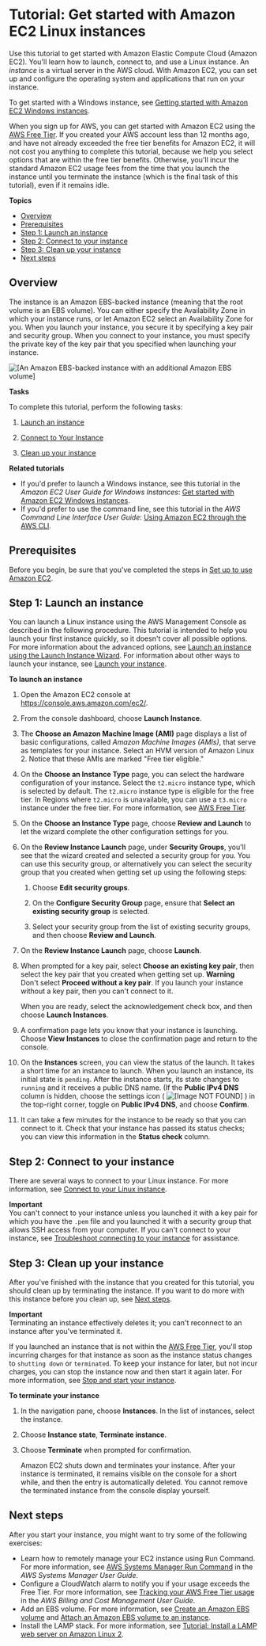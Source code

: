 # Tutorial: Get started with Amazon EC2 Linux instances<a name="EC2_GetStarted"></a>

Use this tutorial to get started with Amazon Elastic Compute Cloud \(Amazon EC2\)\. You'll learn how to launch, connect to, and use a Linux instance\. An *instance* is a virtual server in the AWS cloud\. With Amazon EC2, you can set up and configure the operating system and applications that run on your instance\.

To get started with a Windows instance, see [Getting started with Amazon EC2 Windows instances](https://docs.aws.amazon.com/AWSEC2/latest/WindowsGuide/EC2_GetStarted.html)\.

When you sign up for AWS, you can get started with Amazon EC2 using the [AWS Free Tier](https://aws.amazon.com/free/)\. If you created your AWS account less than 12 months ago, and have not already exceeded the free tier benefits for Amazon EC2, it will not cost you anything to complete this tutorial, because we help you select options that are within the free tier benefits\. Otherwise, you'll incur the standard Amazon EC2 usage fees from the time that you launch the instance until you terminate the instance \(which is the final task of this tutorial\), even if it remains idle\.

**Topics**
+ [Overview](#ec2-get-started-overview)
+ [Prerequisites](#ec2-getstarted-prereqs)
+ [Step 1: Launch an instance](#ec2-launch-instance)
+ [Step 2: Connect to your instance](#ec2-connect-to-instance-linux)
+ [Step 3: Clean up your instance](#ec2-clean-up-your-instance)
+ [Next steps](#ec2-next-steps)

## Overview<a name="ec2-get-started-overview"></a>

The instance is an Amazon EBS\-backed instance \(meaning that the root volume is an EBS volume\)\. You can either specify the Availability Zone in which your instance runs, or let Amazon EC2 select an Availability Zone for you\. When you launch your instance, you secure it by specifying a key pair and security group\. When you connect to your instance, you must specify the private key of the key pair that you specified when launching your instance\.

![\[An Amazon EBS-backed instance with an additional Amazon EBS volume\]](http://docs.aws.amazon.com/AWSEC2/latest/UserGuide/images/overview_getting_started.png)

**Tasks**

To complete this tutorial, perform the following tasks:

1. [Launch an instance](#ec2-launch-instance)

1. [Connect to Your Instance](#ec2-connect-to-instance-linux)

1. [Clean up your instance](#ec2-clean-up-your-instance)

**Related tutorials**
+ If you'd prefer to launch a Windows instance, see this tutorial in the *Amazon EC2 User Guide for Windows Instances*: [Get started with Amazon EC2 Windows instances](https://docs.aws.amazon.com/AWSEC2/latest/WindowsGuide/EC2_GetStarted.html)\.
+ If you'd prefer to use the command line, see this tutorial in the *AWS Command Line Interface User Guide*: [Using Amazon EC2 through the AWS CLI](https://docs.aws.amazon.com/cli/latest/userguide/cli-using-ec2.html)\.

## Prerequisites<a name="ec2-getstarted-prereqs"></a>

Before you begin, be sure that you've completed the steps in [Set up to use Amazon EC2](get-set-up-for-amazon-ec2.md)\.

## Step 1: Launch an instance<a name="ec2-launch-instance"></a>

You can launch a Linux instance using the AWS Management Console as described in the following procedure\. This tutorial is intended to help you launch your first instance quickly, so it doesn't cover all possible options\. For more information about the advanced options, see [Launch an instance using the Launch Instance Wizard](launching-instance.md)\. For information about other ways to launch your instance, see [Launch your instance](LaunchingAndUsingInstances.md)\.

**To launch an instance**

1. Open the Amazon EC2 console at [https://console\.aws\.amazon\.com/ec2/](https://console.aws.amazon.com/ec2/)\.

1. From the console dashboard, choose **Launch Instance**\.

1. The **Choose an Amazon Machine Image \(AMI\)** page displays a list of basic configurations, called *Amazon Machine Images \(AMIs\)*, that serve as templates for your instance\. Select an HVM version of Amazon Linux 2\. Notice that these AMIs are marked "Free tier eligible\."

1. On the **Choose an Instance Type** page, you can select the hardware configuration of your instance\. Select the `t2.micro` instance type, which is selected by default\. The `t2.micro` instance type is eligible for the free tier\. In Regions where `t2.micro` is unavailable, you can use a `t3.micro` instance under the free tier\. For more information, see [AWS Free Tier](https://aws.amazon.com/free/)\.

1. On the **Choose an Instance Type** page, choose **Review and Launch** to let the wizard complete the other configuration settings for you\.

1. On the **Review Instance Launch** page, under **Security Groups**, you'll see that the wizard created and selected a security group for you\. You can use this security group, or alternatively you can select the security group that you created when getting set up using the following steps:

   1. Choose **Edit security groups**\.

   1. On the **Configure Security Group** page, ensure that **Select an existing security group** is selected\.

   1. Select your security group from the list of existing security groups, and then choose **Review and Launch**\.

1. On the **Review Instance Launch** page, choose **Launch**\.

1. When prompted for a key pair, select **Choose an existing key pair**, then select the key pair that you created when getting set up\.
**Warning**  
Don't select **Proceed without a key pair**\. If you launch your instance without a key pair, then you can't connect to it\.

   When you are ready, select the acknowledgement check box, and then choose **Launch Instances**\.

1. A confirmation page lets you know that your instance is launching\. Choose **View Instances** to close the confirmation page and return to the console\.

1. On the **Instances** screen, you can view the status of the launch\. It takes a short time for an instance to launch\. When you launch an instance, its initial state is `pending`\. After the instance starts, its state changes to `running` and it receives a public DNS name\. \(If the **Public IPv4 DNS** column is hidden, choose the settings icon \( ![\[Image NOT FOUND\]](http://docs.aws.amazon.com/AWSEC2/latest/UserGuide/images/settings-icon.png) \) in the top\-right corner, toggle on **Public IPv4 DNS**, and choose **Confirm**\.

1. It can take a few minutes for the instance to be ready so that you can connect to it\. Check that your instance has passed its status checks; you can view this information in the **Status check** column\.

## Step 2: Connect to your instance<a name="ec2-connect-to-instance-linux"></a>

There are several ways to connect to your Linux instance\. For more information, see [Connect to your Linux instance](AccessingInstances.md)\.

**Important**  
You can't connect to your instance unless you launched it with a key pair for which you have the `.pem` file and you launched it with a security group that allows SSH access from your computer\. If you can't connect to your instance, see [Troubleshoot connecting to your instance](TroubleshootingInstancesConnecting.md) for assistance\.

## Step 3: Clean up your instance<a name="ec2-clean-up-your-instance"></a>

After you've finished with the instance that you created for this tutorial, you should clean up by terminating the instance\. If you want to do more with this instance before you clean up, see [Next steps](#ec2-next-steps)\.

**Important**  
Terminating an instance effectively deletes it; you can't reconnect to an instance after you've terminated it\.

If you launched an instance that is not within the [AWS Free Tier](https://aws.amazon.com/free/), you'll stop incurring charges for that instance as soon as the instance status changes to `shutting down` or `terminated`\. To keep your instance for later, but not incur charges, you can stop the instance now and then start it again later\. For more information, see [Stop and start your instance](Stop_Start.md)\.

**To terminate your instance**

1. In the navigation pane, choose **Instances**\. In the list of instances, select the instance\.

1. Choose **Instance state**, **Terminate instance**\.

1. Choose **Terminate** when prompted for confirmation\.

   Amazon EC2 shuts down and terminates your instance\. After your instance is terminated, it remains visible on the console for a short while, and then the entry is automatically deleted\. You cannot remove the terminated instance from the console display yourself\.

## Next steps<a name="ec2-next-steps"></a>

After you start your instance, you might want to try some of the following exercises:
+ Learn how to remotely manage your EC2 instance using Run Command\. For more information, see [AWS Systems Manager Run Command](https://docs.aws.amazon.com/systems-manager/latest/userguide/execute-remote-commands.html) in the *AWS Systems Manager User Guide*\.
+ Configure a CloudWatch alarm to notify you if your usage exceeds the Free Tier\. For more information, see [Tracking your AWS Free Tier usage](https://docs.aws.amazon.com/awsaccountbilling/latest/aboutv2/tracking-free-tier-usage.html) in the *AWS Billing and Cost Management User Guide*\.
+ Add an EBS volume\. For more information, see [Create an Amazon EBS volume](ebs-creating-volume.md) and [Attach an Amazon EBS volume to an instance](ebs-attaching-volume.md)\.
+ Install the LAMP stack\. For more information, see [Tutorial: Install a LAMP web server on Amazon Linux 2](ec2-lamp-amazon-linux-2.md)\.